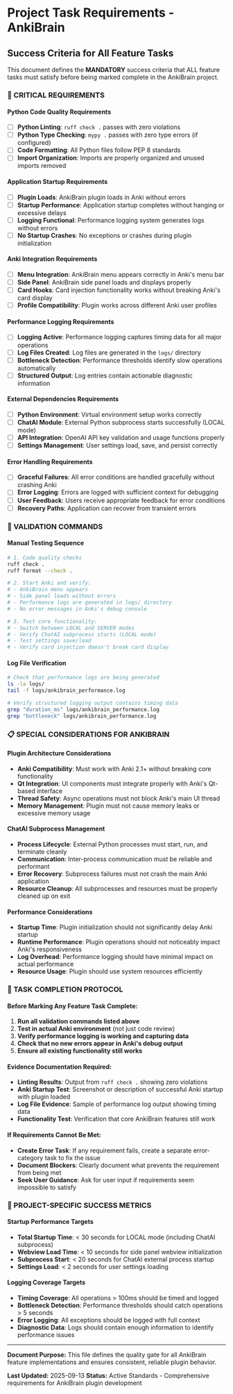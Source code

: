 # Project Task Requirements - AnkiBrain

## Success Criteria for All Feature Tasks

This document defines the **MANDATORY** success criteria that ALL feature tasks must satisfy before being marked complete in the AnkiBrain project.

### 🚨 CRITICAL REQUIREMENTS

#### Python Code Quality Requirements
- [ ] **Python Linting**: `ruff check .` passes with zero violations
- [ ] **Python Type Checking**: `mypy .` passes with zero type errors (if configured)
- [ ] **Code Formatting**: All Python files follow PEP 8 standards
- [ ] **Import Organization**: Imports are properly organized and unused imports removed

#### Application Startup Requirements  
- [ ] **Plugin Loads**: AnkiBrain plugin loads in Anki without errors
- [ ] **Startup Performance**: Application startup completes without hanging or excessive delays
- [ ] **Logging Functional**: Performance logging system generates logs without errors
- [ ] **No Startup Crashes**: No exceptions or crashes during plugin initialization

#### Anki Integration Requirements
- [ ] **Menu Integration**: AnkiBrain menu appears correctly in Anki's menu bar
- [ ] **Side Panel**: AnkiBrain side panel loads and displays properly
- [ ] **Card Hooks**: Card injection functionality works without breaking Anki's card display
- [ ] **Profile Compatibility**: Plugin works across different Anki user profiles

#### Performance Logging Requirements
- [ ] **Logging Active**: Performance logging captures timing data for all major operations
- [ ] **Log Files Created**: Log files are generated in the `logs/` directory
- [ ] **Bottleneck Detection**: Performance thresholds identify slow operations automatically
- [ ] **Structured Output**: Log entries contain actionable diagnostic information

#### External Dependencies Requirements
- [ ] **Python Environment**: Virtual environment setup works correctly
- [ ] **ChatAI Module**: External Python subprocess starts successfully (LOCAL mode)
- [ ] **API Integration**: OpenAI API key validation and usage functions properly
- [ ] **Settings Management**: User settings load, save, and persist correctly

#### Error Handling Requirements
- [ ] **Graceful Failures**: All error conditions are handled gracefully without crashing Anki
- [ ] **Error Logging**: Errors are logged with sufficient context for debugging
- [ ] **User Feedback**: Users receive appropriate feedback for error conditions
- [ ] **Recovery Paths**: Application can recover from transient errors

### 🔧 VALIDATION COMMANDS

#### Manual Testing Sequence
```bash
# 1. Code quality checks
ruff check .
ruff format --check .

# 2. Start Anki and verify:
# - AnkiBrain menu appears
# - Side panel loads without errors
# - Performance logs are generated in logs/ directory
# - No error messages in Anki's debug console

# 3. Test core functionality:
# - Switch between LOCAL and SERVER modes
# - Verify ChatAI subprocess starts (LOCAL mode)
# - Test settings save/load
# - Verify card injection doesn't break card display
```

#### Log File Verification
```bash
# Check that performance logs are being generated
ls -la logs/
tail -f logs/ankibrain_performance.log

# Verify structured logging output contains timing data
grep "duration_ms" logs/ankibrain_performance.log
grep "bottleneck" logs/ankibrain_performance.log
```

### 📋 SPECIAL CONSIDERATIONS FOR ANKIBRAIN

#### Plugin Architecture Considerations
- **Anki Compatibility**: Must work with Anki 2.1+ without breaking core functionality
- **Qt Integration**: UI components must integrate properly with Anki's Qt-based interface
- **Thread Safety**: Async operations must not block Anki's main UI thread
- **Memory Management**: Plugin must not cause memory leaks or excessive memory usage

#### ChatAI Subprocess Management
- **Process Lifecycle**: External Python processes must start, run, and terminate cleanly
- **Communication**: Inter-process communication must be reliable and performant
- **Error Recovery**: Subprocess failures must not crash the main Anki application
- **Resource Cleanup**: All subprocesses and resources must be properly cleaned up on exit

#### Performance Considerations
- **Startup Time**: Plugin initialization should not significantly delay Anki startup
- **Runtime Performance**: Plugin operations should not noticeably impact Anki's responsiveness
- **Log Overhead**: Performance logging should have minimal impact on actual performance
- **Resource Usage**: Plugin should use system resources efficiently

### 🚨 TASK COMPLETION PROTOCOL

#### Before Marking Any Feature Task Complete:
1. **Run all validation commands listed above**
2. **Test in actual Anki environment** (not just code review)
3. **Verify performance logging is working and capturing data**
4. **Check that no new errors appear in Anki's debug output**
5. **Ensure all existing functionality still works**

#### Evidence Documentation Required:
- **Linting Results**: Output from `ruff check .` showing zero violations
- **Anki Startup Test**: Screenshot or description of successful Anki startup with plugin loaded
- **Log File Evidence**: Sample of performance log output showing timing data
- **Functionality Test**: Verification that core AnkiBrain features still work

#### If Requirements Cannot Be Met:
- **Create Error Task**: If any requirement fails, create a separate error-category task to fix the issue
- **Document Blockers**: Clearly document what prevents the requirement from being met
- **Seek User Guidance**: Ask for user input if requirements seem impossible to satisfy

### 🎯 PROJECT-SPECIFIC SUCCESS METRICS

#### Startup Performance Targets
- **Total Startup Time**: < 30 seconds for LOCAL mode (including ChatAI subprocess)
- **Webview Load Time**: < 10 seconds for side panel webview initialization
- **Subprocess Start**: < 20 seconds for ChatAI external process startup
- **Settings Load**: < 2 seconds for user settings loading

#### Logging Coverage Targets
- **Timing Coverage**: All operations > 100ms should be timed and logged
- **Bottleneck Detection**: Performance thresholds should catch operations > 5 seconds
- **Error Logging**: All exceptions should be logged with full context
- **Diagnostic Data**: Logs should contain enough information to identify performance issues

---

**Document Purpose:** This file defines the quality gate for all AnkiBrain feature implementations and ensures consistent, reliable plugin behavior.

**Last Updated:** 2025-09-13
**Status:** Active Standards - Comprehensive requirements for AnkiBrain plugin development